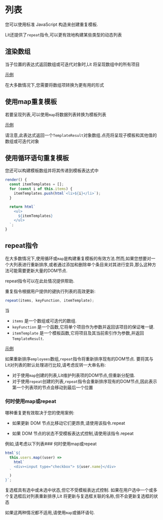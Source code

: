 # 列表

您可以使用标准 JavaScript 构造来创建重复模板.

Lit还提供了`repeat`指令,可以更有效地构建某些类型的动态列表

## 渲染数组

当子位置的表达式返回数组或可迭代对象时,Lit 将呈现数组中的所有项目

[示例](https://lit.dev/playground/#sample=docs/templates/lists-arrays)

在大多数情况下,您需要将数组项转换为更有用的形式

## 使用map重复模板

若要呈现列表,可以使用`map`将数据列表转换为模板列表

[示例](https://lit.dev/playground/#sample=docs/templates/lists-map)

请注意,此表达式返回一个`TemplateResult`对象数组.点亮将呈现子模板和其他值的数组或可迭代对象

## 使用循环语句重复模板

您还可以构建模板数组并将其传递到模板表达式中

```js
render() {
  const itemTemplates = [];
  for (const i of this.items) {
    itemTemplates.push(html`<li>${i}</li>`);
  }

  return html`
    <ul>
      ${itemTemplates}
    </ul>
  `;
}
```

## repeat指令

在大多数情况下,使用循环或`map`是构建重复模板的有效方法.然而,如果您想要对一个大列表进行重新排序,或者通过添加和删除单个条目来对其进行变异,那么这种方法可能需要更新大量的DOM节点.

repeat指令可以在此处情况提供帮助.

重复指令根据用户提供的键执行列表的高效更新:

```js
repeat(items, keyFunction, itemTemplate);
```

当

- `items` 是一个数组或可迭代的数组.
- `keyFunction` 是一个函数,它将单个项目作为参数并返回该项目的保证唯一键.
- `itemTemplate` 是一个模板函数,它将项目及其当前索引作为参数,并返回
  `TemplateResult`.

[示例](https://lit.dev/playground/#sample=docs/templates/lists-repeat)

如果重新排序`employees`数组,`repeat`指令将重新排序现有的DOM节点.
要将其与Lit对列表的默认处理进行比较,请考虑反转一大串名称:

- 对于使用`map`创建的列表,Lit维护列表项的DOM节点,但重新分配值.
- 对于使用`repeat`创建的列表,`repeat`指令会重新排序现有的DOM节点,因此表示第一个列表项的节点会移动到最后一个位置

### 何时使用map或repeat

哪种重复更有效取决于您的使用案例:

- 如果更新 DOM 节点比移动它们更昂贵,请使用该指令.repeat

- 如果 DOM 节点的状态不受模板表达式控制,请使用该指令.repeat

例如,请考虑以下列表### 何时使用map或repeat

```js
html`${
  this.users.map((user) =>
    html`
    <div><input type="checkbox"> ${user.name}</div>
  `
  )
}`;
```

复选框具有选中或未选中状态,但它不受模板表达式控制.
如果在用户选中一个或多个复选框后对列表重新排序,Lit
将更新与复选框关联的名称,但不会更新复选框的状态

如果这两种情况都不适用,请使用`map`或循环语句.
